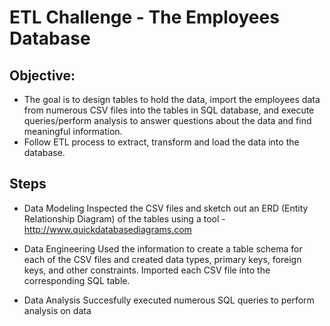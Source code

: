 # ETL Challenge - The Employees Database


## Objective: 

- The goal is to design tables to hold the data, import the employees data from numerous CSV files into the tables in SQL database, and execute queries/perform analysis to answer questions about the data and find meaningful information. 
- Follow ETL process to extract, transform and load the data into the database.


## Steps

- Data Modeling
Inspected the CSV files and sketch out an ERD (Entity Relationship Diagram) of the tables using a tool - http://www.quickdatabasediagrams.com

- Data Engineering
Used the information to create a table schema for each of the CSV files and created data types, primary keys, foreign keys, and other constraints.
Imported each CSV file into the corresponding SQL table. 

- Data Analysis
Succesfully executed numerous SQL queries to perform analysis on data

 









